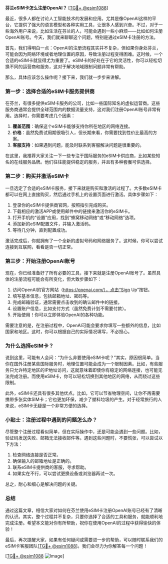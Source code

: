 **芬兰eSIM卡怎么注册OpenAI？** [[TG💪+ @esim1088](https://t.me/s/esim1088)]

最近，很多人都在讨论人工智能技术的发展和应用。尤其是像OpenAI这样的平台，它提供了强大的语言模型和各种实用工具，让很多人感到兴奋。不过，对于一些海外用户来说，比如生活在芬兰的人，可能会遇到一些小麻烦——比如如何注册OpenAI账号。今天，我们就来聊聊这个问题，特别是通过eSIM卡注册的方法。

首先，我们得明白一点：OpenAI的注册流程其实并不复杂，但如果你身处芬兰，可能会因为网络环境或者地理位置的原因，导致注册过程变得困难。这时候，一个合适的eSIM卡就显得尤为重要了。eSIM卡的好处在于它的灵活性，你可以轻松切换不同的运营商和服务，这对于解决地域限制问题非常有帮助。

那么，具体应该怎么操作呢？接下来，我们就一步步来讲解。

### 第一步：选择合适的eSIM卡服务提供商

在芬兰，有很多提供eSIM卡服务的公司，比如一些国际知名的虚拟运营商。这些服务商通常会提供全球范围内的数据流量支持，这对我们注册OpenAI账号非常有用。选择时，你需要考虑几个因素：

1. **覆盖范围**：确保这个eSIM卡能够支持你所在地区的网络连接。
2. **价格**：虽然免费试用期很吸引人，但长期来看，你需要找到性价比最高的方案。
3. **客服支持**：如果遇到问题，能及时联系到客服解决问题是很重要的。

在这里，我推荐大家关注一下一些专注于国际服务的eSIM卡供应商，比如某些知名的在线服务品牌。他们往往能提供稳定的服务，并且有多种套餐可供选择。

### 第二步：购买并激活eSIM卡

一旦选定了合适的eSIM卡服务，接下来就是购买和激活的过程了。大多数eSIM卡都可以在网上直接购买，然后通过手机上的设置页面进行激活。具体步骤如下：

1. 登录你的eSIM卡提供商官网，按照指引完成购买。
2. 下载相应的激活APP或使用邮件中的链接来激活你的eSIM卡。
3. 打开手机的“设置”应用，找到“蜂窝移动网络”或“移动网络”选项。
4. 添加新的eSIM配置文件，并输入激活码。
5. 等待几分钟，直到配置成功。

激活完成后，你就拥有了一个全新的虚拟号码和网络服务了。这时候，你可以尝试连接到互联网，看看是否一切正常。

### 第三步：开始注册OpenAI账号

现在，你已经准备好了所有必要的工具，接下来就是注册OpenAI账号了。虽然具体的注册流程可能会有所变化，但大致步骤如下：

1. 访问OpenAI的官方网站（https://openai.com/），点击“Sign Up”按钮。
2. 填写基本信息，包括邮箱地址、密码等。
3. 完成邮箱验证，通常需要点击收到的确认邮件中的链接。
4. 设置账户信息，比如支付方式（虽然免费计划不需要付款）。
5. 开始使用！你可以立即体验OpenAI的各种功能。

需要注意的是，在注册过程中，OpenAI可能会要求你填写一些额外的信息，比如国家和地区。这时，你可以根据自己的实际情况填写，不必担心。

### 为什么选择eSIM卡？

说到这里，可能有人会问：“为什么非要使用eSIM卡呢？”其实，原因很简单。当你在国外注册某些国际服务时，地理位置可能会成为一个限制因素。比如，有些服务只允许特定地区的IP地址访问，这就意味着即使你有稳定的网络连接，也可能无法完成注册。而使用eSIM卡，你可以轻松切换到其他地区的网络，从而绕过这些限制。

此外，eSIM卡还具有很多其他优点。比如，它可以节省物理空间，让你不再需要携带多张实体SIM卡；它也更加环保，减少了塑料垃圾的产生。对于经常旅行的人来说，eSIM卡无疑是一个非常方便的选择。

### 小贴士：注册过程中遇到的问题怎么办？

尽管整个注册过程看似简单，但在实际操作中，还是可能会遇到一些问题。比如，验证码发送失败、邮箱无法接收邮件等。遇到这些问题时，不要慌张，可以尝试以下方法：

1. 检查网络连接是否正常。
2. 确保输入的邮箱地址是正确的。
3. 联系eSIM卡提供商的客服，寻求帮助。
4. 如果实在不行，可以尝试更换设备或浏览器再试一次。

总之，耐心和细心是解决问题的关键。

### 总结

通过这篇文章，相信大家对如何在芬兰使用eSIM卡注册OpenAI账号已经有了清晰的认识。其实，整个过程并不复杂，只要你选择了合适的工具和服务，就能顺利地完成注册。希望本文能对你有所帮助，祝你在使用OpenAI的过程中获得愉快的体验！

最后，再次提醒大家，如果有任何疑问或需要进一步的帮助，可以随时联系我们的eSIM卡客服团队[[TG💪+ @esim1088](https://t.me/s/esim1088)]。我们会尽力为你解答每一个问题！

[[TG💪+ @esim1088](https://t.me/s/esim1088) ![Image](https://i.postimg.cc/4NQfJmqS/Snipaste-2025-05-13-00-14-12.png)]